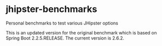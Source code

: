 # jhipster-benchmarks
Personal benchmarks to test various JHipster options

This is an updated version for the original benchmark which is based on Spring Boot 2.2.5.RELEASE.  The current version is 2.6.2.
